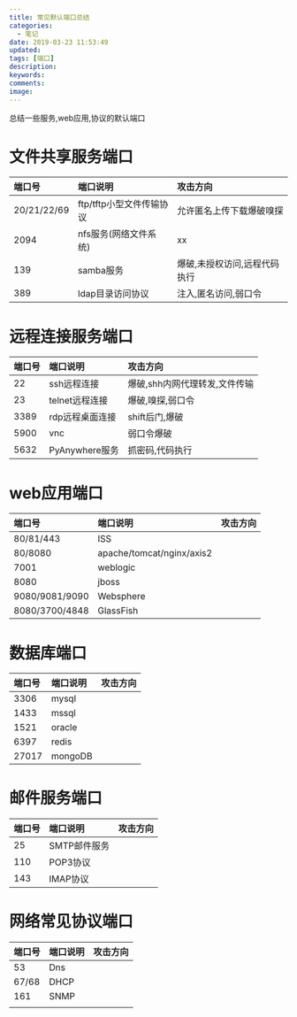 ```yaml
---
title: 常见默认端口总结
categories:
  - 笔记
date: 2019-03-23 11:53:49
updated:
tags: [端口]
description:
keywords:
comments:
image:
---
```

总结一些服务,web应用,协议的默认端口
<!--more-->

# 文件共享服务端口

| 端口号 | 端口说明 | 攻击方向 |
| :------------- | :--------------------- | :---------------------------- |
| 20/21/22/69 | ftp/tftp小型文件传输协议 | 允许匿名上传下载爆破嗅探 |
| 2094 | nfs服务(网络文件系统) | xx |
| 139 | samba服务 | 爆破,未授权访问,远程代码执行 |
| 389 | ldap目录访问协议 | 注入,匿名访问,弱口令 |

# 远程连接服务端口

| 端口号 | 端口说明 | 攻击方向 |
| :------------- | :--------------------- | :---------------------------- |
| 22 | ssh远程连接 | 爆破,shh内网代理转发,文件传输 |
| 23 | telnet远程连接 | 爆破,嗅探,弱口令 |
| 3389 | rdp远程桌面连接 | shift后门,爆破 |
| 5900 | vnc | 弱口令爆破 |
| 5632 | PyAnywhere服务 | 抓密码,代码执行 |

# web应用端口
| 端口号 | 端口说明 | 攻击方向 |
| :------------- | :--------------------- | :---------------------------- |
| 80/81/443 | ISS |  |
| 80/8080 | apache/tomcat/nginx/axis2 |  |
| 7001 | weblogic |  |
| 8080 | jboss |  |
| 9080/9081/9090 | Websphere |  |
| 8080/3700/4848 | GlassFish |  |

# 数据库端口
| 端口号 | 端口说明 | 攻击方向 |
| :------------- | :--------------------- | :---------------------------- |
| 3306 | mysql |  |
| 1433 | mssql |  |
| 1521 | oracle |  |
| 6397 | redis |  |
| 27017 | mongoDB |   |

# 邮件服务端口
| 端口号 | 端口说明 | 攻击方向 |
| :------------- | :--------------------- | :---------------------------- |
| 25 | SMTP邮件服务 |  |
| 110 | POP3协议 |  |
| 143 | IMAP协议 |  |

# 网络常见协议端口
| 端口号 | 端口说明 | 攻击方向 |
| :------------- | :--------------------- | :---------------------------- | 
| 53 | Dns |  |
| 67/68 | DHCP |  |
| 161 | SNMP |  |
|  |  |  |